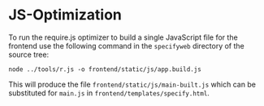 JS-Optimization
===============

To run the require.js optimizer to build a single JavaScript file for the frontend
use the following command in the `specifyweb` directory of the source tree:

    node ../tools/r.js -o frontend/static/js/app.build.js
    
This will produce the file `frontend/static/js/main-built.js` which can be
substituted for `main.js` in `frontend/templates/specify.html`.
